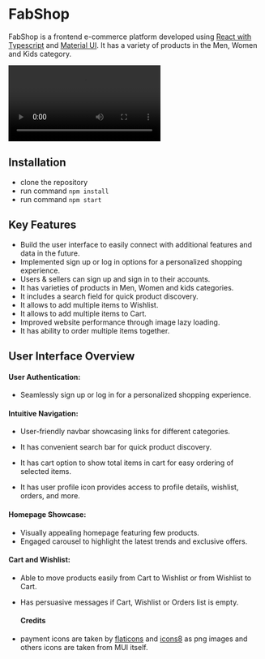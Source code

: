 # FabShop

FabShop is a frontend e-commerce platform developed using [React with Typescript](https://react.dev/learn/typescript) and [Material UI](https://mui.com/material-ui/getting-started/). It has a variety of products in the Men, Women and Kids category.

<video controls src="fabshop_UI_walkthrough_video.mp4" title="
"></video>

## Installation


- clone the repository
- run command `npm install`
- run command `npm start`

## Key Features

- Build the user interface to easily connect with additional features and data in the future.
- Implemented sign up or log in options for a personalized shopping experience.
- Users & sellers can sign up and sign in to their accounts.
- It has varieties of products in Men, Women and kids categories.
- It includes a search field for quick product discovery.
- It allows to add multiple items to Wishlist.
- It allows to add multiple items to Cart.
- Improved website performance through image lazy loading.
- It has ability to order multiple items together.

## User Interface Overview

#### User Authentication:

- Seamlessly sign up or log in for a personalized shopping experience.

#### Intuitive Navigation:

- User-friendly navbar showcasing links for different categories.
  
- It has convenient search bar for quick product discovery.

- It has cart option to show total items in cart for easy ordering of selected items.

- It has user profile icon provides access to profile details, wishlist, orders, and more.

#### Homepage Showcase:

- Visually appealing homepage featuring few products.
- Engaged carousel to highlight the latest trends and exclusive offers.


#### Cart and Wishlist:

- Able to move products easily from Cart to Wishlist or from Wishlist to Cart.
- Has persuasive messages if Cart, Wishlist or Orders list is empty.


  #### Credits

* payment icons are taken by [flaticons](https://www.flaticon.com/) and [icons8](https://icons8.com/) as png images and others icons are taken from MUI itself.


